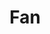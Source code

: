 ---
title: Fan
name: Max Fan
group: local
photo: "/uploads/fan.jpg"
description:
  "**Max Fan** is a student at the University of Illinois at Urbana-Champaign interested in computer science and philosophy. At MGGG, he works as a software engineer on a variety of geography/data projects and tools. He is interested in programming language design.\n"
---